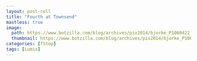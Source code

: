 ```yaml
---
layout: post-coll
title: "Fourth at Townsend"
mastless: true
image:
  path: https://www.botzilla.com/blog/archives/pix2014/bjorke_P1060422.jpg
  thumbnail: https://www.botzilla.com/blog/archives/pix2014/bjorke_P1060422.jpg
categories: [fStop]
tags: [Lumix]
---
```


